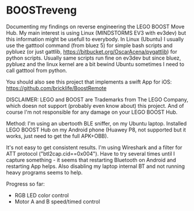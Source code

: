 # BOOSTreveng

Documenting my findings on reverse engineering the LEGO BOOST Move Hub.
My main interest is using Linux (MINDSTORMS EV3 with ev3dev) but this information might be usefull to everybody.
In Linux (Ubuntu) I usually use the gatttool command (from bluez 5) for simple bash scripts and pybluez (or just gattlib, https://bitbucket.org/OscarAcena/pygattlib) for python scripts. Usually same scripts run fine on ev3dev but since bluez, pybluez and the linux kernel are a bit bewind Ubuntu sometimes I need to call gatttool from python.

You should also see this project that implements a swift App for iOS:
https://github.com/bricklife/BoostRemote

DISCLAIMER:
LEGO and BOOST are Trademarks from The LEGO Company, which doesn not support (probably even know about) this project.
And of course I'm not responsible for any damage on your LEGO BOOST Hub.

Method:
I'm using an ubertooth BLE sniffer, on my Ubuntu laptop. Installed LEGO BOOST Hub on my Android phone (Huawey P8, not supported but it works, just need to get the full APK+OBB).

It's not easy to get consistent results. I'm using Wireshark and a filter for ATT protocol ("btl2cap.cid==0x004"). Have to try several times until I capture something - it seems that restarting Bluetooth on Android and restarting App helps. Also disabling my laptop internal BT and not running heavy programs seems to help.

Progress so far:
- RGB LED color control
- Motor A and B speed/timed control
